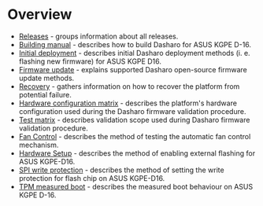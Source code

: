 # Overview

* [Releases](releases.md) - groups information about all releases.
* [Building manual](building-manual.md) - describes how to build Dasharo for
    ASUS KGPE D-16.
* [Initial deployment](initial-deployment.md) - describes initial Dasharo
    deployment methods (i. e. flashing new firmware) for ASUS KGPE D16.
* [Firmware update](firmware-update.md) - explains supported Dasharo 
    open-source firmware update methods.
* [Recovery](recovery.md) - gathers information on how to recover the platform
    from potential failure.
* [Hardware configuration matrix](hardware-matrix.md) - describes the
    platform's hardware configuration used during the Dasharo firmware
    validation procedure.
* [Test matrix](test-matrix.md) - describes validation scope used during
    Dasharo firmware validation procedure.
* [Fan Control](fan-control.md) - describes the method of testing the
    automatic fan control mechanism.
* [Hardware Setup](setup.md) - describes the method of enabling external
    flashing for ASUS KGPE-D16.
* [SPI write protection](spi-wp.md) - describes the method of setting
    the write protection for flash chip on ASUS KGPE-D16.
* [TPM measured boot](tpm-mboot.md) - describes the measured boot behaviour
    on ASUS KGPE D-16.
